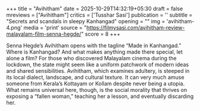 +++
title = "Avihitham"
date = 2025-10-29T14:32:19+05:30
draft = false
mreviews = ["Avihitham"]
critics = ['Tusshar Sasi']
publication = ''
subtitle = "Secrets and scandals in sleepy Kanhangad"
opening = ""
img = 'avihitham-4.png'
media = 'print'
source = "https://filmysasi.com/avihitham-review-malayalam-film-senna-hegde/"
score = 8
+++

Senna Hegde’s Avihitham opens with the tagline “Made in Kanhangad.” Where is Kanhangad? And what makes anything made there special, let alone a film? For those who discovered Malayalam cinema during the lockdown, the state might seem like a uniform patchwork of modern ideas and shared sensibilities. Avihitham, which examines adultery, is steeped in its local dialect, landscape, and cultural texture. It can very much amuse someone from Kerala’s Kottayam or Kollam despite never being a utopia. What remains universal here, though, is the social morality that thrives on exposing a “fallen woman,” teaching her a lesson, and eventually discarding her.

